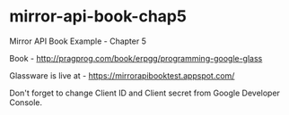 mirror-api-book-chap5
=====================

Mirror API Book Example - Chapter 5

Book - http://pragprog.com/book/erpgg/programming-google-glass

Glassware is live at - https://mirrorapibooktest.appspot.com/

Don't forget to change Client ID and Client secret from Google Developer Console.

